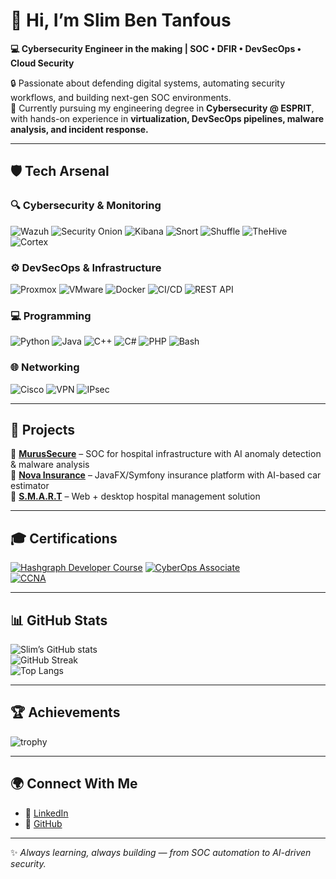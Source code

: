 # 👋 Hi, I’m Slim Ben Tanfous  

**💻 Cybersecurity Engineer in the making | SOC • DFIR • DevSecOps • Cloud Security**  

🔒 Passionate about defending digital systems, automating security workflows, and building next-gen SOC environments.  
🚀 Currently pursuing my engineering degree in **Cybersecurity @ ESPRIT**, with hands-on experience in **virtualization, DevSecOps pipelines, malware analysis, and incident response.**  

---

## 🛡️ Tech Arsenal  

### 🔍 Cybersecurity & Monitoring  
![Wazuh](https://img.shields.io/badge/-Wazuh-005571?logo=wazuh&logoColor=white) ![Security Onion](https://img.shields.io/badge/-Security%20Onion-2E86C1?logo=security-onion&logoColor=white) ![Kibana](https://img.shields.io/badge/-Kibana-EF2D5E?logo=kibana&logoColor=white) ![Snort](https://img.shields.io/badge/-Snort-CC0000?logo=snort&logoColor=white) ![Shuffle](https://img.shields.io/badge/-Shuffle-1E90FF?logo=automation&logoColor=white) ![TheHive](https://img.shields.io/badge/-TheHive-F39C12?logo=apachehive&logoColor=white) ![Cortex](https://img.shields.io/badge/-Cortex-2ECC71?logo=elastic&logoColor=white) 

### ⚙️ DevSecOps & Infrastructure  
![Proxmox](https://img.shields.io/badge/-Proxmox-E57000?logo=proxmox&logoColor=white) ![VMware](https://img.shields.io/badge/-VMware-607078?logo=vmware&logoColor=white) ![Docker](https://img.shields.io/badge/-Docker-2496ED?logo=docker&logoColor=white) ![CI/CD](https://img.shields.io/badge/-CI%2FCD-FF6C37?logo=githubactions&logoColor=white) ![REST API](https://img.shields.io/badge/-REST%20API-02569B?logo=fastapi&logoColor=white) 


### 💻 Programming  
![Python](https://img.shields.io/badge/-Python-3776AB?logo=python&logoColor=white) ![Java](https://img.shields.io/badge/-Java-007396?logo=java&logoColor=white) ![C++](https://img.shields.io/badge/-C++-00599C?logo=cplusplus&logoColor=white) ![C#](https://img.shields.io/badge/-C%23-68217A?logo=dotnet&logoColor=white) ![PHP](https://img.shields.io/badge/-PHP-777BB4?logo=php&logoColor=white) ![Bash](https://img.shields.io/badge/-Bash-4EAA25?logo=gnubash&logoColor=white)
    

### 🌐 Networking  
![Cisco](https://img.shields.io/badge/-Cisco-1BA0D7?logo=cisco&logoColor=white) ![VPN](https://img.shields.io/badge/-VPN-FF0000?logo=wireguard&logoColor=white) ![IPsec](https://img.shields.io/badge/-IPsec-2C3E50?logo=lock&logoColor=white)   

---

## 🚀 Projects  

🔹 **[MurusSecure](#)** – SOC for hospital infrastructure with AI anomaly detection & malware analysis  
🔹 **[Nova Insurance](#)** – JavaFX/Symfony insurance platform with AI-based car estimator  
🔹 **[S.M.A.R.T](#)** – Web + desktop hospital management solution  

---

## 🎓 Certifications  

[![Hashgraph Developer Course](https://img.shields.io/badge/-IPsec-2C3E50?logo=lock&logoColor=white)](https://www.linkedin.com/in/slim-ben-tanfous-971b19244/)
[![CyberOps Associate](https://img.shields.io/badge/Cisco-CyberOps%20Associate-blue?logo=cisco)](https://www.credly.com/badges/f935daea-d7f0-422b-8335-8bef1c35d23f/public_url)  
[![CCNA](https://img.shields.io/badge/Cisco-CCNA-orange?logo=cisco)](https://www.credly.com/badges/ccc45b97-4b6e-4eb8-a172-fabe99537515/public_url)  

---

## 📊 GitHub Stats  

![Slim’s GitHub stats](https://github-readme-stats.vercel.app/api?username=Slimbentanfous1&show_icons=true&theme=radical)  
![GitHub Streak](https://streak-stats.demolab.com?user=Slimbentanfous1&theme=radical&border_radius=5)  
![Top Langs](https://github-readme-stats.vercel.app/api/top-langs/?username=Slimbentanfous1&layout=compact&theme=radical)  

---

## 🏆 Achievements  

![trophy](https://github-profile-trophy.vercel.app/?username=Slimbentanfous1&theme=onedark&row=1&no-frame=true)  

---

## 🌍 Connect With Me  

- 🔗 [LinkedIn](https://www.linkedin.com/in/slim-ben-tanfous-971b19244/)  
- 🐙 [GitHub](https://github.com/Slimbentanfous1)  

---

✨ *Always learning, always building — from SOC automation to AI-driven security.*  
